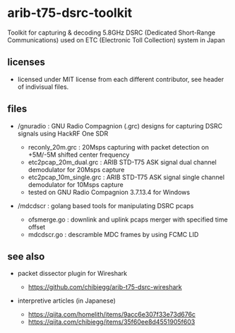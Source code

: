 # arib-t75-dsrc-toolkit

Toolkit for capturing & decoding 5.8GHz DSRC (Dedicated Short-Range Communications) used on ETC (Electronic Toll Collection) system in Japan

## licenses

- licensed under MIT license from each different contributor, see header of indivisual files.

## files

- /gnuradio : GNU Radio Compagnion (.grc) designs for capturing DSRC signals using HackRF One SDR
  + reconly\_20m.grc : 20Msps capturing with packet detection on +5M/-5M shifted center frequency
  + etc2pcap\_20m\_dual.grc : ARIB STD-T75 ASK signal dual channel demodulator for 20Msps capture
  + etc2pcap\_10m\_single.grc : ARIB STD-T75 ASK signal single channel demodulator for 10Msps capture
  + tested on GNU Radio Compagnion 3.7.13.4 for Windows

- /mdcdscr : golang based tools for manipulating DSRC pcaps
  + ofsmerge.go : downlink and uplink pcaps merger with specified time offset
  + mdcdscr.go : descramble MDC frames by using FCMC LID

## see also

- packet dissector plugin for Wireshark
  + https://github.com/chibiegg/arib-t75-dsrc-wireshark

- interpretive articles (in Japanese)
  + https://qiita.com/homelith/items/9acc6e307f33e73d676c
  + https://qiita.com/chibiegg/items/35f60ee8d4551905f603
